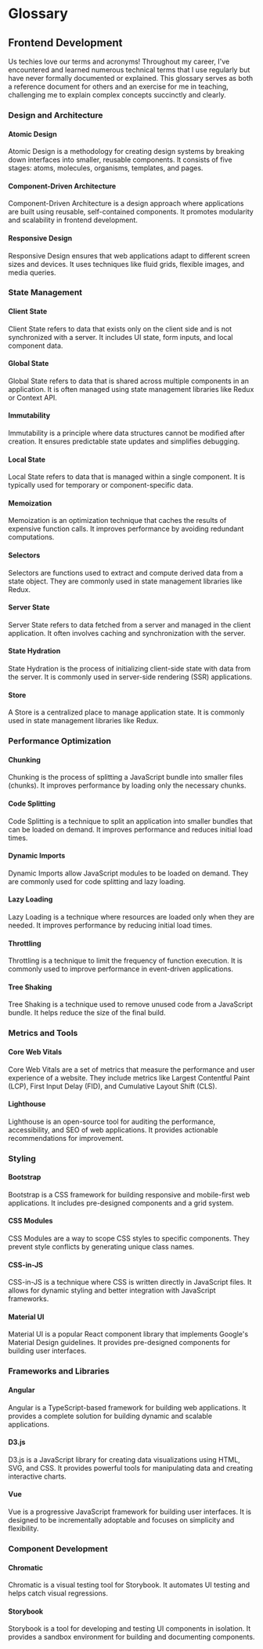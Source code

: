 # Glossary
## Frontend Development
Us techies love our terms and acronyms! Throughout my career, I've encountered and learned numerous technical terms that I use regularly but have never formally documented or explained. This glossary serves as both a reference document for others and an exercise for me in teaching, challenging me to explain complex concepts succinctly and clearly.

### Design and Architecture
#### Atomic Design
Atomic Design is a methodology for creating design systems by breaking down interfaces into smaller, reusable components. It consists of five stages: atoms, molecules, organisms, templates, and pages.

#### Component-Driven Architecture
Component-Driven Architecture is a design approach where applications are built using reusable, self-contained components. It promotes modularity and scalability in frontend development.

#### Responsive Design
Responsive Design ensures that web applications adapt to different screen sizes and devices. It uses techniques like fluid grids, flexible images, and media queries.

### State Management
#### Client State
Client State refers to data that exists only on the client side and is not synchronized with a server. It includes UI state, form inputs, and local component data.

#### Global State
Global State refers to data that is shared across multiple components in an application. It is often managed using state management libraries like Redux or Context API.

#### Immutability
Immutability is a principle where data structures cannot be modified after creation. It ensures predictable state updates and simplifies debugging.

#### Local State
Local State refers to data that is managed within a single component. It is typically used for temporary or component-specific data.

#### Memoization
Memoization is an optimization technique that caches the results of expensive function calls. It improves performance by avoiding redundant computations.

#### Selectors
Selectors are functions used to extract and compute derived data from a state object. They are commonly used in state management libraries like Redux.

#### Server State
Server State refers to data fetched from a server and managed in the client application. It often involves caching and synchronization with the server.

#### State Hydration
State Hydration is the process of initializing client-side state with data from the server. It is commonly used in server-side rendering (SSR) applications.

#### Store
A Store is a centralized place to manage application state. It is commonly used in state management libraries like Redux.

### Performance Optimization
#### Chunking
Chunking is the process of splitting a JavaScript bundle into smaller files (chunks). It improves performance by loading only the necessary chunks.

#### Code Splitting
Code Splitting is a technique to split an application into smaller bundles that can be loaded on demand. It improves performance and reduces initial load times.

#### Dynamic Imports
Dynamic Imports allow JavaScript modules to be loaded on demand. They are commonly used for code splitting and lazy loading.

#### Lazy Loading
Lazy Loading is a technique where resources are loaded only when they are needed. It improves performance by reducing initial load times.

#### Throttling
Throttling is a technique to limit the frequency of function execution. It is commonly used to improve performance in event-driven applications.

#### Tree Shaking
Tree Shaking is a technique used to remove unused code from a JavaScript bundle. It helps reduce the size of the final build.

### Metrics and Tools
#### Core Web Vitals
Core Web Vitals are a set of metrics that measure the performance and user experience of a website. They include metrics like Largest Contentful Paint (LCP), First Input Delay (FID), and Cumulative Layout Shift (CLS).

#### Lighthouse
Lighthouse is an open-source tool for auditing the performance, accessibility, and SEO of web applications. It provides actionable recommendations for improvement.

### Styling
#### Bootstrap
Bootstrap is a CSS framework for building responsive and mobile-first web applications. It includes pre-designed components and a grid system.

#### CSS Modules
CSS Modules are a way to scope CSS styles to specific components. They prevent style conflicts by generating unique class names.

#### CSS-in-JS
CSS-in-JS is a technique where CSS is written directly in JavaScript files. It allows for dynamic styling and better integration with JavaScript frameworks.

#### Material UI
Material UI is a popular React component library that implements Google's Material Design guidelines. It provides pre-designed components for building user interfaces.

### Frameworks and Libraries
#### Angular
Angular is a TypeScript-based framework for building web applications. It provides a complete solution for building dynamic and scalable applications.

#### D3.js
D3.js is a JavaScript library for creating data visualizations using HTML, SVG, and CSS. It provides powerful tools for manipulating data and creating interactive charts.

#### Vue
Vue is a progressive JavaScript framework for building user interfaces. It is designed to be incrementally adoptable and focuses on simplicity and flexibility.

### Component Development
#### Chromatic
Chromatic is a visual testing tool for Storybook. It automates UI testing and helps catch visual regressions.

#### Storybook
Storybook is a tool for developing and testing UI components in isolation. It provides a sandbox environment for building and documenting components.
